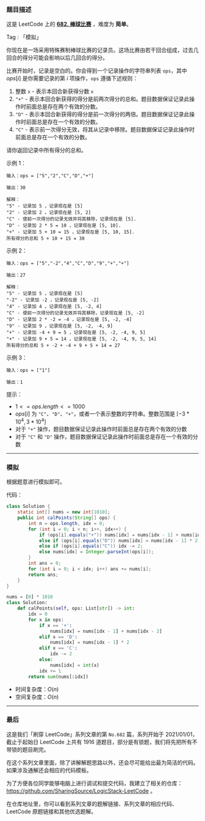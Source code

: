 ### 题目描述

这是 LeetCode 上的 **[682. 棒球比赛](https://leetcode-cn.com/problems/baseball-game/solution/by-ac_oier-4mhz/)** ，难度为 **简单**。

Tag : 「模拟」



你现在是一场采用特殊赛制棒球比赛的记录员。这场比赛由若干回合组成，过去几回合的得分可能会影响以后几回合的得分。

比赛开始时，记录是空白的。你会得到一个记录操作的字符串列表 `ops`，其中 $ops[i]$ 是你需要记录的第 $i$ 项操作，`ops` 遵循下述规则：

1. 整数 `x` - 表示本回合新获得分数 `x`
2. `"+"` - 表示本回合新获得的得分是前两次得分的总和。题目数据保证记录此操作时前面总是存在两个有效的分数。
3. `"D"` - 表示本回合新获得的得分是前一次得分的两倍。题目数据保证记录此操作时前面总是存在一个有效的分数。
4. `"C"` - 表示前一次得分无效，将其从记录中移除。题目数据保证记录此操作时前面总是存在一个有效的分数。

请你返回记录中所有得分的总和。

示例 1：
```
输入：ops = ["5","2","C","D","+"]

输出：30

解释：
"5" - 记录加 5 ，记录现在是 [5]
"2" - 记录加 2 ，记录现在是 [5, 2]
"C" - 使前一次得分的记录无效并将其移除，记录现在是 [5].
"D" - 记录加 2 * 5 = 10 ，记录现在是 [5, 10].
"+" - 记录加 5 + 10 = 15 ，记录现在是 [5, 10, 15].
所有得分的总和 5 + 10 + 15 = 30
```
示例 2：
```
输入：ops = ["5","-2","4","C","D","9","+","+"]

输出：27

解释：
"5" - 记录加 5 ，记录现在是 [5]
"-2" - 记录加 -2 ，记录现在是 [5, -2]
"4" - 记录加 4 ，记录现在是 [5, -2, 4]
"C" - 使前一次得分的记录无效并将其移除，记录现在是 [5, -2]
"D" - 记录加 2 * -2 = -4 ，记录现在是 [5, -2, -4]
"9" - 记录加 9 ，记录现在是 [5, -2, -4, 9]
"+" - 记录加 -4 + 9 = 5 ，记录现在是 [5, -2, -4, 9, 5]
"+" - 记录加 9 + 5 = 14 ，记录现在是 [5, -2, -4, 9, 5, 14]
所有得分的总和 5 + -2 + -4 + 9 + 5 + 14 = 27
```
示例 3：
```
输入：ops = ["1"]

输出：1
```

提示：
* $1 <= ops.length <= 1000$
* $ops[i]$ 为 `"C"`、`"D"`、`"+"`，或者一个表示整数的字符串。整数范围是 $[-3 * 10^4, 3 * 10^4]$
* 对于 `"+"` 操作，题目数据保证记录此操作时前面总是存在两个有效的分数
* 对于 `"C"` 和 `"D"` 操作，题目数据保证记录此操作时前面总是存在一个有效的分数

---

### 模拟

根据题意进行模拟即可。

代码：
```Java
class Solution {
    static int[] nums = new int[1010];
    public int calPoints(String[] ops) {
        int n = ops.length, idx = 0;
        for (int i = 0; i < n; i++, idx++) {
            if (ops[i].equals("+")) nums[idx] = nums[idx - 1] + nums[idx - 2];    
            else if (ops[i].equals("D")) nums[idx] = nums[idx - 1] * 2;
            else if (ops[i].equals("C")) idx -= 2;
            else nums[idx] = Integer.parseInt(ops[i]);
        }
        int ans = 0;
        for (int i = 0; i < idx; i++) ans += nums[i];
        return ans;
    }
}
```


```python
nums = [0] * 1010
class Solution:
    def calPoints(self, ops: List[str]) -> int:
        idx = 0
        for x in ops:
            if x == '+':
                nums[idx] = nums[idx - 1] + nums[idx - 2]
            elif x == 'D':
                nums[idx] = nums[idx - 1] * 2
            elif x == 'C':
                idx -= 2
            else:
                nums[idx] = int(x)
            idx += 1
        return sum(nums[:idx])
```
* 时间复杂度：$O(n)$
* 空间复杂度：$O(n)$

---

### 最后

这是我们「刷穿 LeetCode」系列文章的第 `No.682` 篇，系列开始于 2021/01/01，截止于起始日 LeetCode 上共有 1916 道题目，部分是有锁题，我们将先把所有不带锁的题目刷完。

在这个系列文章里面，除了讲解解题思路以外，还会尽可能给出最为简洁的代码。如果涉及通解还会相应的代码模板。

为了方便各位同学能够电脑上进行调试和提交代码，我建立了相关的仓库：https://github.com/SharingSource/LogicStack-LeetCode 。

在仓库地址里，你可以看到系列文章的题解链接、系列文章的相应代码、LeetCode 原题链接和其他优选题解。

